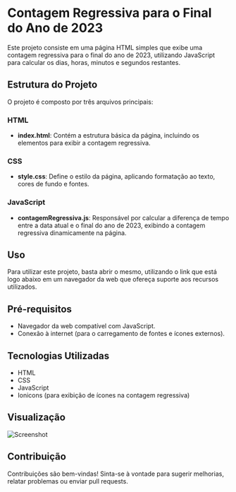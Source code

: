 # Contagem Regressiva para o Final do Ano de 2023

Este projeto consiste em uma página HTML simples que exibe uma contagem regressiva para o final do ano de 2023, utilizando JavaScript para calcular os dias, horas, minutos e segundos restantes.

## Estrutura do Projeto

O projeto é composto por três arquivos principais:

### HTML
- **index.html**: Contém a estrutura básica da página, incluindo os elementos para exibir a contagem regressiva.

### CSS
- **style.css**: Define o estilo da página, aplicando formatação ao texto, cores de fundo e fontes.

### JavaScript
- **contagemRegressiva.js**: Responsável por calcular a diferença de tempo entre a data atual e o final do ano de 2023, exibindo a contagem regressiva dinamicamente na página.

## Uso

Para utilizar este projeto, basta abrir o mesmo, utilizando o link que está logo abaixo em um navegador da web que ofereça suporte aos recursos utilizados.

## Pré-requisitos

- Navegador da web compatível com JavaScript.
- Conexão à internet (para o carregamento de fontes e ícones externos).

## Tecnologias Utilizadas

- HTML
- CSS
- JavaScript
- Ionicons (para exibição de ícones na contagem regressiva)

## Visualização

![Screenshot](screenshot.png)

## Contribuição

Contribuições são bem-vindas! Sinta-se à vontade para sugerir melhorias, relatar problemas ou enviar pull requests.
